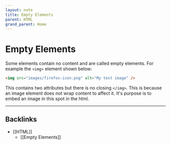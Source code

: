 ```yaml
---
layout: note
title: Empty Elements
parent: HTML
grand_parent: Home
---
```


# Empty Elements

Some elements contain no content and are called empty elements. For example the `<img>` element shown below:

```html
<img src="images/firefox-icon.png" alt="My test image" />
```

This contains two attributes but there is no closing `</img>`. This is because an image element does not wrap content to affect it. It's purpose is to embed an image in this spot in the html.

---
## Backlinks
* [[HTML]]
	* [[Empty Elements]]

